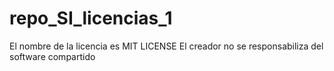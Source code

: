 # repo_SI_licencias_1
El nombre de la licencia es MIT LICENSE
El creador no se responsabiliza del software compartido 
